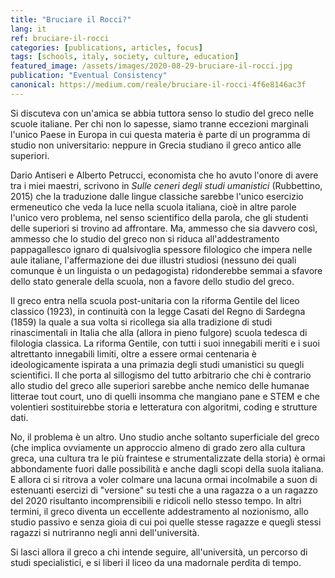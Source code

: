 ```yaml
---
title: "Bruciare il Rocci?"
lang: it
ref: bruciare-il-rocci
categories: [publications, articles, focus]
tags: [schools, italy, society, culture, education]
featured_image: /assets/images/2020-08-29-bruciare-il-rocci.jpg
publication: "Eventual Consistency"
canonical: https://medium.com/reale/bruciare-il-rocci-4f6e8146ac3f
---
```


Si discuteva con un'amica se abbia tuttora senso lo studio del greco nelle scuole italiane. Per chi non lo sapesse, siamo tranne eccezioni marginali l'unico Paese in Europa in cui questa materia è parte di un programma di studio non universitario: neppure in Grecia studiano il greco antico alle superiori.

Dario Antiseri e Alberto Petrucci, economista che ho avuto l'onore di avere tra i miei maestri, scrivono in *Sulle ceneri degli studi umanistici* (Rubbettino, 2015) che la traduzione dalle lingue classiche sarebbe l'unico esercizio ermeneutico che veda la luce nella scuola italiana, cioè in altre parole l'unico vero problema, nel senso scientifico della parola, che gli studenti delle superiori si trovino ad affrontare. Ma, ammesso che sia davvero così, ammesso che lo studio del greco non si riduca all'addestramento pappagallesco ignaro di qualsivoglia spessore filologico che impera nelle aule italiane, l'affermazione dei due illustri studiosi (nessuno dei quali comunque è un linguista o un pedagogista) ridonderebbe semmai a sfavore dello stato generale della scuola, non a favore dello studio del greco.

Il greco entra nella scuola post-unitaria con la riforma Gentile del liceo classico (1923), in continuità con la legge Casati del Regno di Sardegna (1859) la quale a sua volta si ricollega sia alla tradizione di studi rinascimentali in Italia che alla (allora in pieno fulgore) scuola tedesca di filologia classica. La riforma Gentile, con tutti i suoi innegabili meriti e i suoi altrettanto innegabili limiti, oltre a essere ormai centenaria è ideologicamente ispirata a una primazia degli studi umanistici su quegli scientifici. Il che porta al sillogismo del tutto arbitrario che chi è contrario allo studio del greco alle superiori sarebbe anche nemico delle humanae litterae tout court, uno di quelli insomma che mangiano pane e STEM e che volentieri sostituirebbe storia e letteratura con algoritmi, coding e strutture dati.

No, il problema è un altro. Uno studio anche soltanto superficiale del greco (che implica ovviamente un approccio almeno di grado zero alla cultura greca, una cultura tra le più fraintese e strumentalizzate della storia) è ormai abbondamente fuori dalle possibilità e anche dagli scopi della suola italiana. E allora ci si ritrova a voler colmare una lacuna ormai incolmabile a suon di estenuanti esercizi di "versione" su testi che a una ragazza o a un ragazzo del 2020 risultanto incomprensibili e ridicoli nello stesso tempo. In altri termini, il greco diventa un eccellente addestramento al nozionismo, allo studio passivo e senza gioia di cui poi quelle stesse ragazze e quegli stessi ragazzi si nutriranno negli anni dell'università.

Si lasci allora il greco a chi intende seguire, all'università, un percorso di studi specialistici, e si liberi il liceo da una madornale perdita di tempo.
